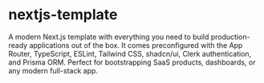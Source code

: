 # nextjs-template
A modern Next.js template with everything you need to build production-ready applications out of the box. It comes preconfigured with the App Router, TypeScript, ESLint, Tailwind CSS, shadcn/ui, Clerk authentication, and Prisma ORM. Perfect for bootstrapping SaaS products, dashboards, or any modern full-stack app.
